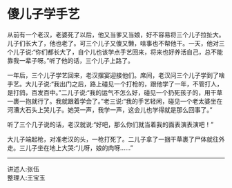 # 傻儿子学手艺

从前有一个老汉，老婆死了以后，他又当爹又当娘，好不容易将三个儿子拉扯大。儿子们长大了，他也老了。可三个儿子又傻又懒，啥事也不帮他干。一天，他对三个儿子说:“你们都长大了，自个儿也该学点手艺回来，将来也好养活自己，总不能靠我一辈子呀。”听了他的话，三个儿子上路了。

一年后，三个儿子学艺回来，老汉摆宴迎接他们。席间，老汉问三个儿子学到了啥手艺。大儿子说:“我出门之后，路上碰见一个打枪的，跟他学了一年，不管打人，是打鸽，百发百中。”二儿子说:“我的运气不怎么好，碰见一个扔死孩子的，用干草一裹一抱就行了。我就跟着学会了。”老三说:“我的手艺轻闲，碰见一个老太婆坐在河漕大石头上哭儿子。她哭一声，我学一声，这会儿也学得就是那么回事了。”

听了三个几子说的话，老汉就说:“好吧，那么你们就当着我的面表演表演吧！”

大儿子端起枪，对准老汉的头，一枪打死了。二儿子拿了一捆干草裹了尸体就往外走。三儿子坐在地上大哭:“儿呀，娘的肉呀……”

---

讲述人:张伍  
整理人:王宝玉
